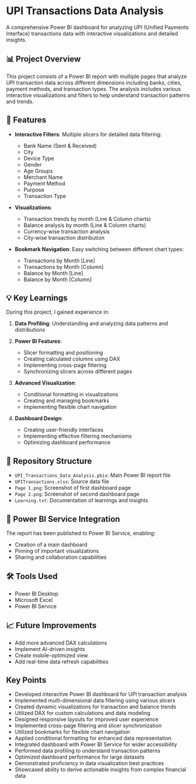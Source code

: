 # UPI Transactions Data Analysis

A comprehensive Power BI dashboard for analyzing UPI (Unified Payments Interface) transactions data with interactive visualizations and detailed insights.

## 📊 Project Overview

This project consists of a Power BI report with multiple pages that analyze UPI transaction data across different dimensions including banks, cities, payment methods, and transaction types. The analysis includes various interactive visualizations and filters to help understand transaction patterns and trends.

## 🎯 Features

- **Interactive Filters**: Multiple slicers for detailed data filtering:
  - Bank Name (Sent & Received)
  - City
  - Device Type
  - Gender
  - Age Groups
  - Merchant Name
  - Payment Method
  - Purpose
  - Transaction Type

- **Visualizations**:
  - Transaction trends by month (Line & Column charts)
  - Balance analysis by month (Line & Column charts)
  - Currency-wise transaction analysis
  - City-wise transaction distribution

- **Bookmark Navigation**: Easy switching between different chart types:
  - Transactions by Month [Line]
  - Transactions by Month [Column]
  - Balance by Month [Line]
  - Balance by Month [Column]

## 💡 Key Learnings

During this project, I gained experience in:

1. **Data Profiling**: Understanding and analyzing data patterns and distributions

2. **Power BI Features**:
   - Slicer formatting and positioning
   - Creating calculated columns using DAX
   - Implementing cross-page filtering
   - Synchronizing slicers across different pages

3. **Advanced Visualization**:
   - Conditional formatting in visualizations
   - Creating and managing bookmarks
   - Implementing flexible chart navigation

4. **Dashboard Design**:
   - Creating user-friendly interfaces
   - Implementing effective filtering mechanisms
   - Optimizing dashboard performance

## 📁 Repository Structure

- `UPI_Transactions_Data_Analysis.pbix`: Main Power BI report file
- `UPITransactions.xlsx`: Source data file
- `Page 1.png`: Screenshot of first dashboard page
- `Page 2.png`: Screenshot of second dashboard page
- `Learning.txt`: Documentation of learnings and insights

## 🚀 Power BI Service Integration

The report has been published to Power BI Service, enabling:
- Creation of a main dashboard
- Pinning of important visualizations
- Sharing and collaboration capabilities

## 🛠️ Tools Used

- Power BI Desktop
- Microsoft Excel
- Power BI Service

## 📈 Future Improvements

- Add more advanced DAX calculations
- Implement AI-driven insights
- Create mobile-optimized view
- Add real-time data refresh capabilities

## Key Points

- Developed interactive Power BI dashboard for UPI transaction analysis
- Implemented multi-dimensional data filtering using various slicers
- Created dynamic visualizations for transaction and balance trends
- Utilized DAX for custom calculations and data modeling
- Designed responsive layouts for improved user experience
- Implemented cross-page filtering and slicer synchronization
- Utilized bookmarks for flexible chart navigation
- Applied conditional formatting for enhanced data representation
- Integrated dashboard with Power BI Service for wider accessibility
- Performed data profiling to understand transaction patterns
- Optimized dashboard performance for large datasets
- Demonstrated proficiency in data visualization best practices
- Showcased ability to derive actionable insights from complex financial data
